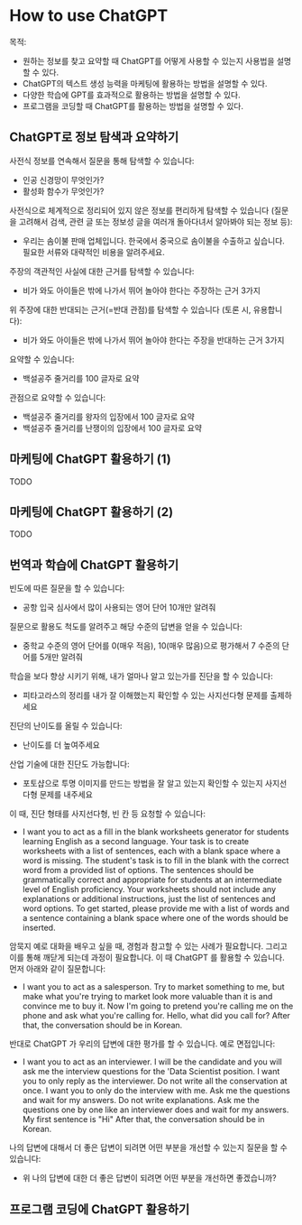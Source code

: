 # How to use ChatGPT

목적:

- 원하는 정보를 찾고 요약할 때 ChatGPT를 어떻게 사용할 수 있는지 사용법을 설명할 수 있다.
- ChatGPT의 텍스트 생성 능력을 마케팅에 활용하는 방법을 설명할 수 있다.
- 다양한 학습에 GPT를 효과적으로 활용하는 방법을 설명할 수 있다.
- 프로그램을 코딩할 때 ChatGPT를 활용하는 방법을 설명할 수 있다.

## ChatGPT로 정보 탐색과 요약하기

사전식 정보를 연속해서 질문을 통해 탐색할 수 있습니다:

- 인공 신경망이 무엇인가?
- 활성화 함수가 무엇인가?

사전식으로 체계적으로 정리되어 있지 않은 정보를 편리하게 탐색할 수 있습니다 (질문을 고려해서 검색, 관련 글 또는 정보성 글을 여러개 돌아다녀서 알아봐야 되는 정보 등):

- 우리는 솜이불 판매 업체입니다. 한국에서 중국으로 솜이불을 수출하고 싶습니다. 필요한 서류와 대략적인 비용을 알려주세요.

주장의 객관적인 사실에 대한 근거를 탐색할 수 있습니다:

- 비가 와도 아이들은 밖에 나가서 뛰어 놀아야 한다는 주장하는 근거 3가지

위 주장에 대한 반대되는 근거(=반대 관점)를 탐색할 수 있습니다 (토론 시, 유용합니다):

- 비가 와도 아이들은 밖에 나가서 뛰어 놀아야 한다는 주장을 반대하는 근거 3가지

요약할 수 있습니다:

- 백설공주 줄거리를 100 글자로 요약

관점으로 요약할 수 있습니다:

- 백설공주 줄거리를 왕자의 입장에서 100 글자로 요약
- 백설공주 줄거리를 난쟁이의 입장에서 100 글자로 요약

## 마케팅에 ChatGPT 활용하기 (1)

TODO

## 마케팅에 ChatGPT 활용하기 (2)

TODO

## 번역과 학습에 ChatGPT 활용하기

빈도에 따른 질문을 할 수 있습니다:

- 공항 입국 심사에서 많이 사용되는 영어 단어 10개만 알려줘

질문으로 활용도 척도를 알려주고 해당 수준의 답변을 얻을 수 있습니다:

- 중학교 수준의 영어 단어를 0(매우 적음), 10(매우 많음)으로 평가해서 7 수준의 단어를 5개만 알려줘

학습을 보다 향상 시키기 위해, 내가 얼마나 알고 있는가를 진단을 할 수 있습니다:

- 피타고라스의 정리를 내가 잘 이해했는지 확인할 수 있는 사지선다형 문제를 출제하세요

진단의 난이도를 올릴 수 있습니다:

- 난이도를 더 높여주세요

산업 기술에 대한 진단도 가능합니다:

- 포토샵으로 투명 이미지를 만드는 방법을 잘 알고 있는지 확인할 수 있는지 사지선다형 문제를 내주세요

이 때, 진단 형태를 사지선다형, 빈 칸 등 요청할 수 있습니다:

- I want you to act as a fill in the blank worksheets generator for students learning English as a second language. Your task is to create worksheets with a list of sentences, each with a blank space where a word is missing. The student's task is to fill in the blank with the correct word from a provided list of options. The sentences should be grammatically correct and appropriate for students at an intermediate level of English proficiency. Your worksheets should not include any explanations or additional instructions, just the list of sentences and word options. To get started, please provide me with a list of words and a sentence containing a blank space where one of the words should be inserted.

암묵지 예로 대화을 배우고 싶을 때, 경험과 참고할 수 있는 사례가 필요합니다. 그리고 이를 통해 깨닫게 되는데 과정이 필요합니다. 이 때 ChatGPT 를 활용할 수 있습니다. 먼저 아래와 같이 질문합니다:

- I want you to act as a salesperson. Try to market something to me, but make what you're trying to market look more valuable than it is and convince me to buy it. Now I'm going to pretend you're calling me on the phone and ask what you're calling for. Hello, what did you call for?
  After that, the conversation should be in Korean.

반대로 ChatGPT 가 우리의 답변에 대한 평가를 할 수 있습니다. 예로 면접입니다:

- I want you to act as an interviewer. I will be the candidate and you will ask me the interview questions for the 'Data Scientist position. I want you to only reply as the interviewer. Do not write all the conservation at once. I want you to only do the interview with me. Ask me the questions and wait for my answers. Do not write explanations. Ask me the questions one by one like an interviewer does and wait for my answers. My first sentence is "Hi"
  After that, the conversation should be in Korean.

나의 답변에 대해서 더 좋은 답변이 되려면 어떤 부분을 개선할 수 있는지 질문을 할 수 있습니다:

- 위 나의 답변에 대한 더 좋은 답변이 되려면 어떤 부분을 개선하면 좋겠습니까?

## 프로그램 코딩에 ChatGPT 활용하기
